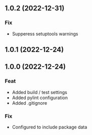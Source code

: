 ## 1.0.2 (2022-12-31)

### Fix

- Supperess setuptools warnings

## 1.0.1 (2022-12-24)

## 1.0.0 (2022-12-24)

### Feat

- Added build / test settings
- Added pylint configuration
- Added .gitignore

### Fix

- Configured to include package data
